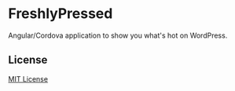 FreshlyPressed
==============

Angular/Cordova application to show you what's hot on WordPress.

## License

[MIT License](LICENSE)
